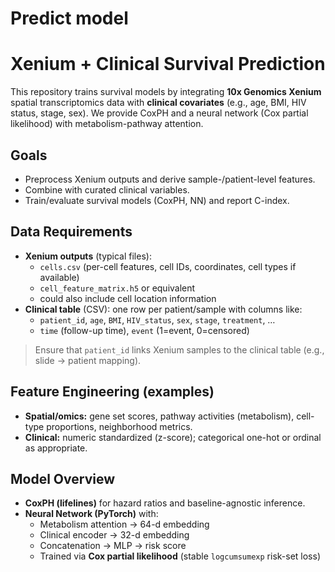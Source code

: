# Predict model
# Xenium + Clinical Survival Prediction

This repository trains survival models by integrating **10x Genomics Xenium** spatial transcriptomics data with **clinical covariates** (e.g., age, BMI, HIV status, stage, sex). We provide CoxPH and a neural network (Cox partial likelihood) with metabolism-pathway attention.

## Goals
- Preprocess Xenium outputs and derive sample-/patient-level features.
- Combine with curated clinical variables.
- Train/evaluate survival models (CoxPH, NN) and report C-index.

## Data Requirements
- **Xenium outputs** (typical files):
  - `cells.csv` (per-cell features, cell IDs, coordinates, cell types if available)
  - `cell_feature_matrix.h5` or equivalent
  -  could also include cell location information
- **Clinical table** (CSV): one row per patient/sample with columns like:
  - `patient_id`, `age`, `BMI`, `HIV_status`, `sex`, `stage`, `treatment`, …
  - `time` (follow-up time), `event` (1=event, 0=censored)

> Ensure that `patient_id` links Xenium samples to the clinical table (e.g., slide → patient mapping).

## Feature Engineering (examples)
- **Spatial/omics:** gene set scores, pathway activities (metabolism), cell-type proportions, neighborhood metrics.
- **Clinical:** numeric standardized (z-score); categorical one-hot or ordinal as appropriate.

## Model Overview
- **CoxPH (lifelines)** for hazard ratios and baseline-agnostic inference.
- **Neural Network (PyTorch)** with:
  - Metabolism attention → 64-d embedding
  - Clinical encoder → 32-d embedding
  - Concatenation → MLP → risk score
  - Trained via **Cox partial likelihood** (stable `logcumsumexp` risk-set loss)

